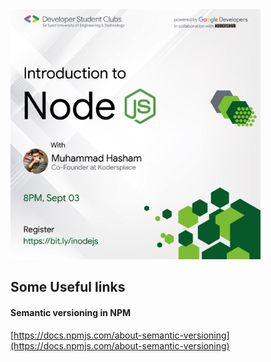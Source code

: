 <img src="./Seminar.jpeg" width="400px">

## Some Useful links

#### Semantic versioning in NPM

[https://docs.npmjs.com/about-semantic-versioning](https://docs.npmjs.com/about-semantic-versioning)
